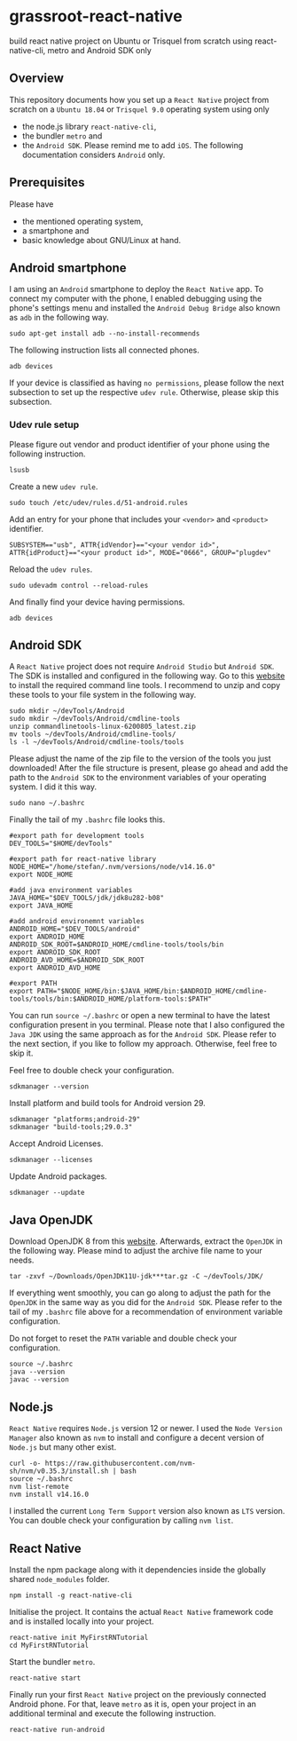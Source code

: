# grassroot-react-native
build react native project on Ubuntu or Trisquel from scratch using react-native-cli, metro and Android SDK only

## Overview
This repository documents how you set up a `React Native` project from scratch on a `Ubuntu 18.04` or `Trisquel 9.0` operating system using only
* the node.js library `react-native-cli`,
* the bundler `metro` and
* the `Android SDK`.
Please remind me to add `iOS`. The following documentation considers `Android` only.
## Prerequisites
Please have
* the mentioned operating system,
* a smartphone and
* basic knowledge about GNU/Linux at hand.

## Android smartphone
I am using an `Android` smartphone to deploy the `React Native` app. To connect my computer with the phone, I enabled debugging using the phone's settings menu and installed the `Android Debug Bridge` also known as `adb` in the following way.

```sudo apt-get install adb --no-install-recommends```

The following instruction lists all connected phones.

```adb devices```

If your device is classified as having `no permissions`, please follow the next subsection to set up the respective `udev rule`. Otherwise, please skip this subsection.
### Udev rule setup
Please figure out vendor and product identifier of your phone using the following instruction.

```lsusb```

Create a new `udev rule`.

```sudo touch /etc/udev/rules.d/51-android.rules```

Add an entry for your phone that includes your `<vendor>` and `<product>` identifier.

```SUBSYSTEM=="usb", ATTR{idVendor}=="<your vendor id>", ATTR{idProduct}=="<your product id>", MODE="0666", GROUP="plugdev"```

Reload the `udev rules`.

```sudo udevadm control --reload-rules```

And finally find your device having permissions.

```adb devices```

## Android SDK
A `React Native` project does not require `Android Studio` but `Android SDK`. The SDK is installed and configured in the following way. Go to this [website](https://developer.android.com/studio/index.html#command-tools) to install the required command line tools. I recommend to unzip and copy these tools to your file system in the following way.

```
sudo mkdir ~/devTools/Android
sudo mkdir ~/devTools/Android/cmdline-tools
unzip commandlinetools-linux-6200805_latest.zip
mv tools ~/devTools/Android/cmdline-tools/
ls -l ~/devTools/Android/cmdline-tools/tools
```

Please adjust the name of the zip file to the version of the tools you just downloaded! After the file structure is present, please go ahead and add the path to the `Android SDK` to the environment variables of your operating system. I did it this way.

```sudo nano ~/.bashrc```

Finally the tail of my `.bashrc` file looks this.

```
#export path for development tools
DEV_TOOLS="$HOME/devTools"

#export path for react-native library
NODE_HOME="/home/stefan/.nvm/versions/node/v14.16.0"
export NODE_HOME

#add java environment variables
JAVA_HOME="$DEV_TOOLS/jdk/jdk8u282-b08"
export JAVA_HOME

#add android environemnt variables
ANDROID_HOME="$DEV_TOOLS/android"
export ANDROID_HOME
ANDROID_SDK_ROOT=$ANDROID_HOME/cmdline-tools/tools/bin
export ANDROID_SDK_ROOT
ANDROID_AVD_HOME=$ANDROID_SDK_ROOT
export ANDROID_AVD_HOME

#export PATH
export PATH="$NODE_HOME/bin:$JAVA_HOME/bin:$ANDROID_HOME/cmdline-tools/tools/bin:$ANDROID_HOME/platform-tools:$PATH"
```

You can run ```source ~/.bashrc``` or open a new terminal to have the latest configuration present in you terminal. Please note that I also configured the `Java JDK` using the same approach as for the `Android SDK`. Please refer to the next section, if you like to follow my approach. Otherwise, feel free to skip it.

Feel free to double check your configuration.

```sdkmanager --version```

Install platform and build tools for Android version 29.

```
sdkmanager "platforms;android-29"
sdkmanager "build-tools;29.0.3"
```

Accept Android Licenses.

```sdkmanager --licenses```

Update Android packages.

```sdkmanager --update```

## Java OpenJDK
Download OpenJDK 8 from this [website](https://adoptopenjdk.net/). Afterwards, extract the `OpenJDK` in the following way. Please mind to adjust the archive file name to your needs.

```tar -zxvf ~/Downloads/OpenJDK11U-jdk***tar.gz -C ~/devTools/JDK/```

If everything went smoothly, you can go along to adjust the path for the `OpenJDK` in the same way as you did for the `Android SDK`. Please refer to the tail of my `.bashrc` file above for a recommendation of environment variable configuration.

Do not forget to reset the `PATH` variable and double check your configuration.

```
source ~/.bashrc
java --version
javac --version
```

## Node.js
`React Native` requires `Node.js` version 12 or newer. I used the `Node Version Manager` also known as `nvm` to install and configure a decent version of `Node.js` but many other exist.

```
curl -o- https://raw.githubusercontent.com/nvm-sh/nvm/v0.35.3/install.sh | bash
source ~/.bashrc
nvm list-remote
nvm install v14.16.0
```

I installed the current `Long Term Support` version also known as `LTS` version. You can double check your configuration by calling `nvm list`.

## React Native
Install the npm package along with it dependencies inside the globally shared `node_modules` folder.

```npm install -g react-native-cli```

Initialise the project. It contains the actual `React Native` framework code and is installed locally into your project.

```
react-native init MyFirstRNTutorial
cd MyFirstRNTutorial
```

Start the bundler `metro`.

```react-native start```

Finally run your first `React Native` project on the previously connected Android phone. For that, leave `metro` as it is, open your project in an additional terminal and execute the following instruction.

```react-native run-android```
